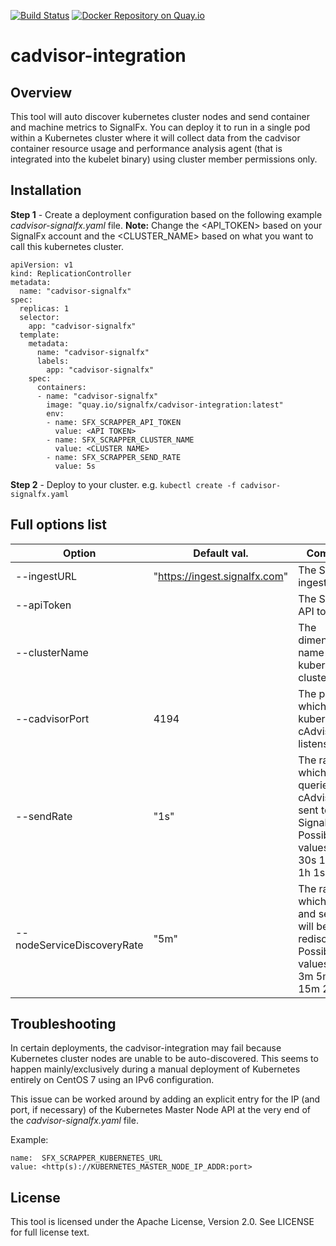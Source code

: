 [![Build Status](https://travis-ci.org/signalfx/cadvisor-integration.svg?branch=master)](https://travis-ci.org/signalfx/cadvisor-integration) [![Docker Repository on Quay.io](https://quay.io/repository/signalfx/cadvisor-integration/status "Docker Repository on Quay.io")](https://quay.io/repository/signalfx/cadvisor-integration)

# cadvisor-integration
## Overview
This tool will auto discover kubernetes cluster nodes and send container and machine metrics to SignalFx. 
You can deploy it to run in a single pod within a Kubernetes cluster where it will collect data from the cadvisor container resource usage and performance analysis agent (that is integrated into the kubelet binary) using cluster member permissions only. 
## Installation
**Step 1** - Create a deployment configuration based on the following example _cadvisor-signalfx.yaml_ file. **Note:** Change the &lt;API_TOKEN&gt; based on your SignalFx account and the &lt;CLUSTER_NAME&gt; based on what you want to call this kubernetes cluster.

	apiVersion: v1
	kind: ReplicationController
	metadata:
	  name: "cadvisor-signalfx"
	spec:
	  replicas: 1
	  selector:
	    app: "cadvisor-signalfx"
	  template:
	    metadata:
	      name: "cadvisor-signalfx"
	      labels:
	        app: "cadvisor-signalfx"
	    spec:
	      containers:
	      - name: "cadvisor-signalfx"
	        image: "quay.io/signalfx/cadvisor-integration:latest"
	        env:
	        - name: SFX_SCRAPPER_API_TOKEN
	          value: <API TOKEN>
	        - name: SFX_SCRAPPER_CLUSTER_NAME
	          value: <CLUSTER NAME>
	        - name: SFX_SCRAPPER_SEND_RATE
	          value: 5s

**Step 2** - Deploy to your cluster. e.g. `kubectl create -f cadvisor-signalfx.yaml`
	      
## Full options list

| Option | Default val. | Comment | Env. Var. |
| ------ | ------------ | ------- | --------- |
| --ingestURL | "https://ingest.signalfx.com"  | The SignalFx ingest URL. | $SFX_SCRAPPER_INGEST_URL |
| --apiToken |   | The SignalFx API token. | $SFX_SCRAPPER_API_TOKEN |
| --clusterName | | The dimension name for this kubernetes cluster.  | $SFX_SCRAPPER_CLUSTER_NAME |
| --cadvisorPort | 4194  | The port on which the kubernetes cAdvisor listens. | $SFX_SCRAPPER_CADVISOR_PORT |
| --sendRate | "1s"  | The rate at which data is queried from cAdvisor and sent to SignalFx. Possible values: [10s 30s 1m 5m 1h 1s 5s] | $SFX_SCRAPPER_SEND_RATE |
| --nodeServiceDiscoveryRate | "5m" | The rate at which nodes and services will be rediscovered. Possible values: [1m 3m 5m 10m 15m 20m] | $SFX_SCRAPPER_NODE_SERVICE_DISCOVERY_RATE |


## Troubleshooting
In certain deployments, the cadvisor-integration may fail because Kubernetes cluster nodes are unable to be auto-discovered. This seems to happen mainly/exclusively during a manual deployment of Kubernetes entirely on CentOS 7 using an IPv6 configuration. 

This issue can be worked around by adding an explicit entry for the IP (and port, if necessary) of the Kubernetes Master Node API at the very end of the _cadvisor-signalfx.yaml_ file.

Example:

	name:  SFX_SCRAPPER_KUBERNETES_URL
	value: <http(s)://KUBERNETES_MASTER_NODE_IP_ADDR:port>

## License

This tool is licensed under the Apache License, Version 2.0. See LICENSE for full license text.
